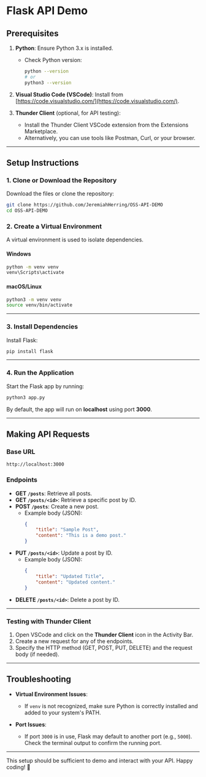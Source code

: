 # Flask API Demo

## **Prerequisites**

1. **Python**: Ensure Python 3.x is installed.  
   - Check Python version:  
     ```bash
     python --version
     # or
     python3 --version
     ```
2. **Visual Studio Code (VSCode)**: Install from [https://code.visualstudio.com/](https://code.visualstudio.com/).

3. **Thunder Client** (optional, for API testing):  
   - Install the Thunder Client VSCode extension from the Extensions Marketplace.  
   - Alternatively, you can use tools like Postman, Curl, or your browser.

---

## **Setup Instructions**

### 1. Clone or Download the Repository
Download the files or clone the repository:

```bash
git clone https://github.com/JeremiahHerring/OSS-API-DEMO
cd OSS-API-DEMO
```

### 2. Create a Virtual Environment
A virtual environment is used to isolate dependencies.

#### **Windows**
```bash
python -m venv venv
venv\Scripts\activate
```

#### **macOS/Linux**
```bash
python3 -m venv venv
source venv/bin/activate
```

---

### 3. Install Dependencies
Install Flask:

```bash
pip install flask
```

---

### 4. Run the Application
Start the Flask app by running:

```bash
python3 app.py
```

By default, the app will run on **localhost** using port **3000**.

---

## **Making API Requests**

### Base URL
```plaintext
http://localhost:3000
```

### Endpoints
- **GET `/posts`**: Retrieve all posts.
- **GET `/posts/<id>`**: Retrieve a specific post by ID.
- **POST `/posts`**: Create a new post.  
  - Example body (JSON):
    ```json
    {
        "title": "Sample Post",
        "content": "This is a demo post."
    }
    ```
- **PUT `/posts/<id>`**: Update a post by ID.  
  - Example body (JSON):
    ```json
    {
        "title": "Updated Title",
        "content": "Updated content."
    }
    ```
- **DELETE `/posts/<id>`**: Delete a post by ID.

---

### Testing with Thunder Client
1. Open VSCode and click on the **Thunder Client** icon in the Activity Bar.
2. Create a new request for any of the endpoints.
3. Specify the HTTP method (GET, POST, PUT, DELETE) and the request body (if needed).

---

## **Troubleshooting**

- **Virtual Environment Issues**:
  - If `venv` is not recognized, make sure Python is correctly installed and added to your system's PATH.

- **Port Issues**:
  - If port `3000` is in use, Flask may default to another port (e.g., `5000`). Check the terminal output to confirm the running port.

---

This setup should be sufficient to demo and interact with your API. Happy coding! 🎉
